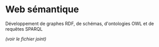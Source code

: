 # Web sémantique

Développement de graphes RDF, de schémas, d'ontologies OWL et de requêtes SPARQL

_(voir le fichier joint)_
